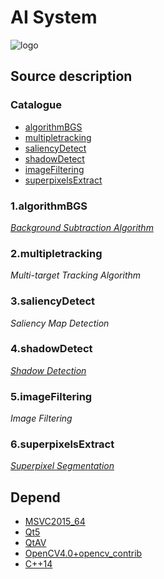 ﻿AI System
===============================

![logo](./logo.ico)

## Source description
### Catalogue
* [algorithmBGS](#algorithmBGS)
* [multipletracking](#multipletracking)
* [saliencyDetect](#saliencyDetect)
* [shadowDetect](#shadowDetect)
* [imageFiltering](#imageFiltering)
* [superpixelsExtract](#superpixelsExtract)

<a name="algorithmBGS"></a>
### 1.algorithmBGS
*[Background Subtraction Algorithm](https://github.com/andrewssobral/bgslibrary)* </br>

<a name="multipletracking"></a>
### 2.multipletracking
*Multi-target Tracking Algorithm* </br>

<a name="saliencyDetect"></a>
### 3.saliencyDetect
*Saliency Map Detection* </br>

<a name="shadowDetect"></a>
### 4.shadowDetect
*[Shadow Detection](https://github.com/3ClassMrWang/ShadowDetection)* </br>

<a name="imageFiltering"></a>
### 5.imageFiltering
*Image Filtering* </br>

<a name="superpixelsExtract"></a>
### 6.superpixelsExtract
*[Superpixel Segmentation](https://github.com/davidstutz/superpixels-revisited)* </br>

## Depend
* [MSVC2015_64](https://www.visualstudio.com/zh-hans/downloads/)
* [Qt5](https://www.qt.io/download-open-source/#section-2)
* [QtAV](https://github.com/wang-bin/QtAV)
* [OpenCV4.0+opencv_contrib](https://github.com/opencv/opencv)
* [C++14]()
